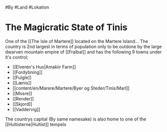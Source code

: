 #By #Land #Lokation 
# The Magicratic State of Tinis
One of the [[The Isle of Martere]] located on the Martere Island...
The country is 2nd largest in terms of population only to be outdone by the large dwarven mountain empire of [[Fralbal]] and has the following 9 towns under it's control;
- [[Elveren's Hus|Amakiir Farm]]
- [[Fordybning]]
- [[Fulgle]]
- [[Lænis]]
- [[content/en/Marere/Martere/Byer og Steder/Tinis/Marl]]
- [[Mosre]]
- [[Render]]
- [[Skjord]]
- [[Vaddervig]]

The countrys capital (By same namesake) is also home to one of the [[Hultisterne|Hultist]] tempels 